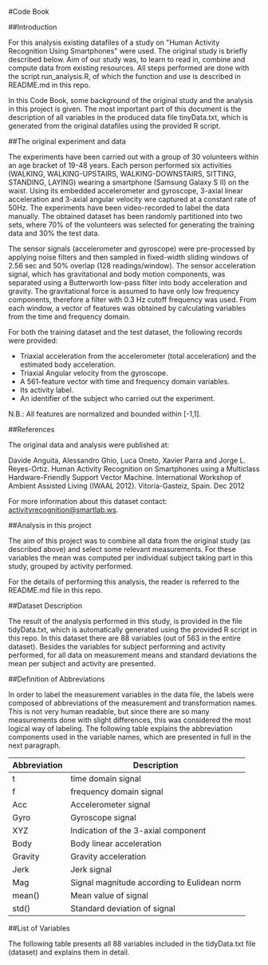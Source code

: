#Code Book

##Introduction

For this analysis existing datafiles of a study on "Human Activity Recognition Using Smartphones" were used. The original study is briefly described below. Aim of our study was, to learn to read in, combine and compute data from existing resources. All steps performed are done with the script run_analysis.R, of which the function and use is described in README.md in this repo. 

In this Code Book, some background of the original study and the analysis in this project is given. The most important part of this document is the description of all variables in the produced data file tinyData.txt, which is generated from the original datafiles using the provided R script.


##The original experiment and data

The experiments have been carried out with a group of 30 volunteers within an age bracket of 19-48 years. Each person performed six activities (WALKING, WALKING-UPSTAIRS, WALKING-DOWNSTAIRS, SITTING, STANDING, LAYING) wearing a smartphone (Samsung Galaxy S II) on the waist. Using its embedded accelerometer and gyroscope, 3-axial linear acceleration and 3-axial angular velocity wre captured at a constant rate of 50Hz. The experiments have been video-recorded to label the data manually. The obtained dataset has been randomly partitioned into two sets, where 70% of the volunteers was selected for generating the training data and 30% the test data. 

The sensor signals (accelerometer and gyroscope) were pre-processed by applying noise filters and then sampled in fixed-width sliding windows of 2.56 sec and 50% overlap (128 readings/window). The sensor acceleration signal, which has gravitational and body motion components, was separated using a Butterworth low-pass filter into body acceleration and gravity. The gravitational force is assumed to have only low frequency components, therefore a filter with 0.3 Hz cutoff frequency was used. From each window, a vector of features was obtained by calculating variables from the time and frequency domain.

For both the training dataset and the test dataset, the following records were provided:
* Triaxial acceleration from the accelerometer (total acceleration) and the estimated body acceleration.
* Triaxial Angular velocity from the gyroscope. 
* A 561-feature vector with time and frequency domain variables. 
* Its activity label. 
* An identifier of the subject who carried out the experiment.

N.B.: All features are normalized and bounded within [-1,1].


##References

The original data and analysis were published at:

Davide Anguita, Alessandro Ghio, Luca Oneto, Xavier Parra and Jorge L. Reyes-Ortiz. Human Activity Recognition on Smartphones using a Multiclass Hardware-Friendly Support Vector Machine. International Workshop of Ambient Assisted Living (IWAAL 2012). Vitoria-Gasteiz, Spain. Dec 2012

For more information about this dataset contact: activityrecognition@smartlab.ws.


##Analysis in this project

The aim of this project was to combine all data from the original study (as described above) and select some relevant measurements. For these variables the mean was computed per individual subject taking part in this study, grouped by activity performed. 

For the details of performing this analysis, the reader is referred to the README.md file in this repo. 


##Dataset Description

The result of the analysis performed in this study, is provided in the file tidyData.txt, which is automatically generated using the provided R script in this repo. In this dataset there are 88 variables (out of 563 in the entire dataset). Besides the variables for subject performing and activity performed, for all data on measurement means and standard deviations the mean per subject and activity are presented. 


##Definition of Abbreviations

In order to label the measurement variables in the data file, the labels were composed of abbreviations of the measurement and transformation names. This is not very human readable, but since there are so many measurements done with slight differences, this was considered the most logical way of labeling. The following table explains the abbreviation components used in the variable names, which are presented in full in the next paragraph. 

Abbreviation  | Description
------------- | -----------
t             | time domain signal
f             | frequency domain signal
Acc           | Accelerometer signal
Gyro          | Gyroscope signal
XYZ           | Indication of the 3-axial component
Body          | Body linear acceleration
Gravity       | Gravity acceleration
Jerk          | Jerk signal
Mag           | Signal magnitude according to Eulidean norm
mean()        | Mean value of signal
std()         | Standard deviation of signal


##List of Variables

The following table presents all 88 variables included in the tidyData.txt file (dataset) and explains them in detail. 

